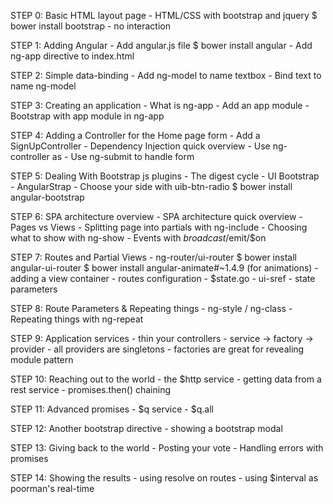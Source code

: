 STEP 0: Basic HTML layout page
	- HTML/CSS with bootstrap and jquery
        $ bower install bootstrap
	- no interaction

STEP 1: Adding Angular
	- Add angular.js file
        $ bower install angular
	- Add ng-app directive to index.html

STEP 2: Simple data-binding
	- Add ng-model to name textbox
	- Bind text to name ng-model

STEP 3: Creating an application
	- What is ng-app
	- Add an app module
	- Bootstrap with app module in ng-app

STEP 4: Adding a Controller for the Home page form
	- Add a SignUpController
	- Dependency Injection quick overview
	- Use ng-controller as
	- Use ng-submit to handle form

STEP 5: Dealing With Bootstrap js plugins
	- The digest cycle
	- UI Bootstrap
	- AngularStrap
    - Choose your side with uib-btn-radio
        $ bower install angular-bootstrap

STEP 6: SPA architecture overview
	- SPA architecture quick overview
    - Pages vs Views
    - Splitting page into partials with ng-include
    - Choosing what to show with ng-show
    - Events with $broadcast/$emit/$on

STEP 7: Routes and Partial Views
	- ng-router/ui-router
        $ bower install angular-ui-router
        $ bower install angular-animate#~1.4.9 (for animations)
	- adding a view container
    - routes configuration
    - $state.go
    - ui-sref
    - state parameters

STEP 8: Route Parameters & Repeating things
    - ng-style / ng-class
    - Repeating things with ng-repeat

STEP 9: Application services
    - thin your controllers
    - service -> factory -> provider
    - all providers are singletons
    - factories are great for revealing module pattern

STEP 10: Reaching out to the world
    - the $http service
    - getting data from a rest service
    - promises.then() chaining

STEP 11: Advanced promises
    - $q service
    - $q.all

STEP 12: Another bootstrap directive
    - showing a bootstrap modal

STEP 13: Giving back to the world
    - Posting your vote
    - Handling errors with promises

STEP 14: Showing the results
    - using resolve on routes
    - using $interval as poorman's real-time
